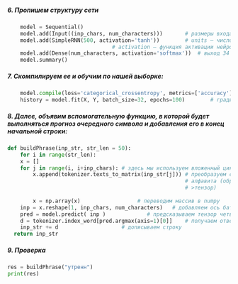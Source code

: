 ##### 6. Пропишем структуру сети
```python
	model = Sequential()
	model.add(Input((inp_chars, num_characters))) 		# размеры входа 3х34
	model.add(SimpleRNN(500, activation='tanh')) 		# units – число нейронов рекуррентного слоя;
							  	 # activation – функция активации нейронов (по ум. – tanh (гиперболический тангенс))
	model.add(Dense(num_characters, activation='softmax'))	# выход 34 нейрона на softmax
	model.summary()
```

##### 7. Cкомпилируем ее и обучим по нашей выборке:
```python
	model.compile(loss='categorical_crossentropy', metrics=['accuracy'], optimizer='adam')
	history = model.fit(X, Y, batch_size=32, epochs=100)		# градиенты применяются после каждого прохождения по алфавиту

```


##### 8. Далее, объявим вспомогательную функцию, в которой будет выполняться прогноз очередного символа и добавления его в конец начальной строки:
```python
def buildPhrase(inp_str, str_len = 50):
	for i in range(str_len):
	x = []
	for j in range(i, i+inp_chars):	# здесь мы используем вложенный цикл, чтобы после каждого прогноза отбор символов для сети сдвигался по строке на 1 символ
		x.append(tokenizer.texts_to_matrix(inp_str[j])) # преобразуем символы в тензор 
														# алфавита (обращение символ-
														# >тензор)
														
		x = np.array(x)					 # переводим массив в numpy
	inp = x.reshape(1, inp_chars, num_characters)	# добавляем ось батчей
	pred = model.predict( inp ) 			# предсказываем тензор четвертого символа
	d = tokenizer.index_word[pred.argmax(axis=1)[0]] 	# получаем ответ в символьном представлении (обращение индекс->символ) 
	inp_str += d 					# дописываем строку
  return inp_str

```

##### 9. Проверка
```python
res = buildPhrase("утренн")
print(res)
```




